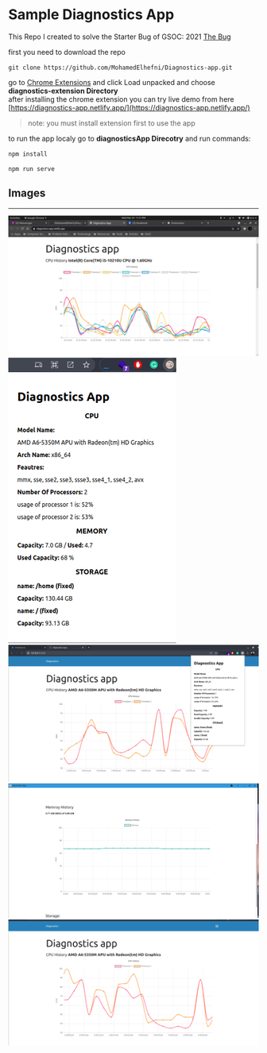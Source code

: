 # Sample Diagnostics App
This Repo I created to solve the Starter Bug of GSOC: 2021 [The Bug](https://docs.google.com/document/d/1CltFQ7oIA0TO47xzpRFvvOrfpI9qeJZCMM8QSxjiuNk/edit?resourcekey=0-usYPDX3vZ6xiOQfxYkSG5w#heading=h.23klu77rnpy9)  

first you need to download the repo 
```
git clone https://github.com/MohamedElhefni/Diagnostics-app.git
```
go to [Chrome Extensions](chrome://extensions/) and click Load unpacked and choose **diagnostics-extension Directory**  
after installing the chrome extension you can try live demo from here  
[https://diagnostics-app.netlify.app/](https://diagnostics-app.netlify.app/)

> note: you must install extension first to use the app   

to run the app localy go to **diagnosticsApp Direcotry** and run commands: 
```
npm install
```

```
npm run serve
```

## Images
___

![alt text](./img/multiple-cores.png "multiple cores chart")
![alt text](./img/diagnsotics-extension.png "the extension")
![alt text](./img/app-with-ext.png "Cpu Chart With the extension")
![alt text](./img/pwa-mem-usage.png "Memory Usage Chart on pwa app")
![alt text](./img/cpuusage.png "Cpu Usage Chart ")
